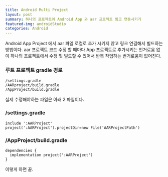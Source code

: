 ```yaml
---
title: Android Multi Project
layout: post
summary: 하나의 프로젝트에 Android App 과 aar 프로젝트 링크 연동시키기
featured-img: androidStudio
categories: Android
---
```


Android App Project 에서 aar 파일 로컬로 추가 시키지 않고 링크 연결해서 빌드하는 방법이다.
aar 프로젝트 코드 수정 할 때마다 App 프로젝트로 추가시키는 번거로움 없이 하나의 프로젝트에서 수정 및 빌드할 수 있어서 반복 작업하는 번거로움이 없어진다.

### 루트 프로젝트 gradle 경로
```
/settings.gradle
/AARproject/build.gradle
/AppProject/build.gradle
```
실제 수정해야하는 파일은 아래 2 파일이다.

### /settings.gradle
```
include ':AARProject'
project(':AARProject').projectDir=new File('AARProjectPath')
```

### /AppProject/build.gradle
```
dependencies {
  implementation project(':AARProject')
}
```

이렇게 하면 끝.
